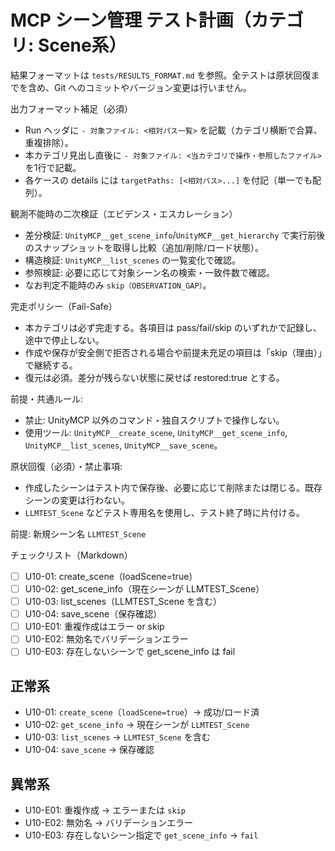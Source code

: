 # MCP シーン管理 テスト計画（カテゴリ: Scene系）

結果フォーマットは `tests/RESULTS_FORMAT.md` を参照。全テストは原状回復までを含め、Git へのコミットやバージョン変更は行いません。

出力フォーマット補足（必須）
- Run ヘッダに `- 対象ファイル: <相対パス一覧>` を記載（カテゴリ横断で合算、重複排除）。
- 本カテゴリ見出し直後に `- 対象ファイル: <当カテゴリで操作・参照したファイル>` を1行で記載。
- 各ケースの details には `targetPaths: [<相対パス>...]` を付記（単一でも配列）。

観測不能時の二次検証（エビデンス・エスカレーション）
- 差分検証: `UnityMCP__get_scene_info`/`UnityMCP__get_hierarchy` で実行前後のスナップショットを取得し比較（追加/削除/ロード状態）。
- 構造検証: `UnityMCP__list_scenes` の一覧変化で確認。
- 参照検証: 必要に応じて対象シーン名の検索・一致件数で確認。
- なお判定不能時のみ `skip（OBSERVATION_GAP）`。

完走ポリシー（Fail-Safe）
- 本カテゴリは必ず完走する。各項目は pass/fail/skip のいずれかで記録し、途中で停止しない。
- 作成や保存が安全側で拒否される場合や前提未充足の項目は「skip（理由）」で継続する。
- 復元は必須。差分が残らない状態に戻せば restored:true とする。


前提・共通ルール:
- 禁止: UnityMCP 以外のコマンド・独自スクリプトで操作しない。
- 使用ツール: `UnityMCP__create_scene`, `UnityMCP__get_scene_info`, `UnityMCP__list_scenes`, `UnityMCP__save_scene`。

原状回復（必須）・禁止事項:
- 作成したシーンはテスト内で保存後、必要に応じて削除または閉じる。既存シーンの変更は行わない。
- `LLMTEST_Scene` などテスト専用名を使用し、テスト終了時に片付ける。

前提: 新規シーン名 `LLMTEST_Scene`

チェックリスト（Markdown）
- [ ] U10-01: create_scene（loadScene=true）
- [ ] U10-02: get_scene_info（現在シーンが LLMTEST_Scene）
- [ ] U10-03: list_scenes（LLMTEST_Scene を含む）
- [ ] U10-04: save_scene（保存確認）
- [ ] U10-E01: 重複作成はエラー or skip
- [ ] U10-E02: 無効名でバリデーションエラー
- [ ] U10-E03: 存在しないシーンで get_scene_info は fail

## 正常系

- U10-01: `create_scene`（`loadScene=true`）→ 成功/ロード済
- U10-02: `get_scene_info` → 現在シーンが `LLMTEST_Scene`
- U10-03: `list_scenes` → `LLMTEST_Scene` を含む
- U10-04: `save_scene` → 保存確認

## 異常系

- U10-E01: 重複作成 → エラーまたは `skip`
- U10-E02: 無効名 → バリデーションエラー
- U10-E03: 存在しないシーン指定で `get_scene_info` → `fail`

